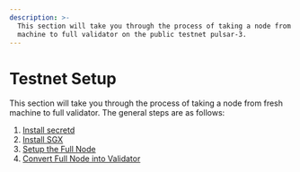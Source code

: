 ```yaml
---
description: >-
  This section will take you through the process of taking a node from fresh
  machine to full validator on the public testnet pulsar-3.
---
```


# Testnet Setup

This section will take you through the process of taking a node from fresh machine to full validator. The general steps are as follows:

1. [Install secretd](install-secretd.md)
2. [Install SGX](install-sgx.md)
3. [Setup the Full Node](run-a-full-node.md)
4. [Convert Full Node into Validator](../node-setup/becoming-a-validator.md)
